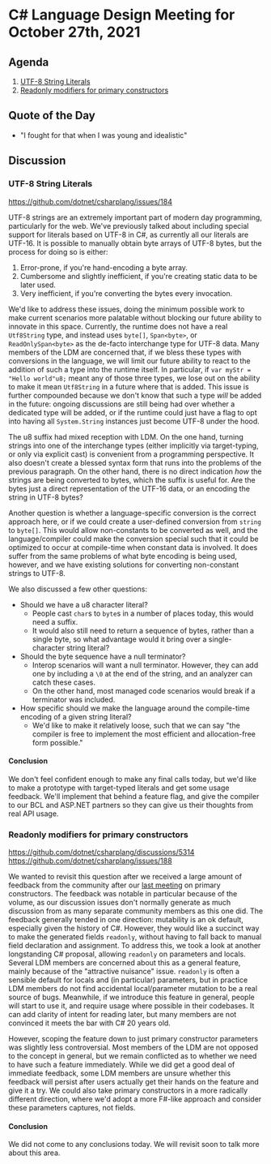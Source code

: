 # C# Language Design Meeting for October 27th, 2021

## Agenda

1. [UTF-8 String Literals](#utf-8-string-literals)
2. [Readonly modifiers for primary constructors](#readonly-modifiers-for-primary-constructors)

## Quote of the Day

- "I fought for that when I was young and idealistic"

## Discussion

### UTF-8 String Literals

https://github.com/dotnet/csharplang/issues/184

UTF-8 strings are an extremely important part of modern day programming, particularly for the web. We've previously talked about including special support for literals
based on UTF-8 in C#, as currently all our literals are UTF-16. It is possible to manually obtain byte arrays of UTF-8 bytes, but the process for doing so is either:

1. Error-prone, if you're hand-encoding a byte array.
2. Cumbersome and slightly inefficient, if you're creating static data to be later used.
3. Very inefficient, if you're converting the bytes every invocation.

We'd like to address these issues, doing the minimum possible work to make current scenarios more palatable without blocking our future ability to innovate in this space.
Currently, the runtime does not have a real `Utf8String` type, and instead uses `byte[]`, `Span<byte>`, or `ReadOnlySpan<byte>` as the de-facto interchange type for UTF-8
data. Many members of the LDM are concerned that, if we bless these types with conversions in the language, we will limit our future ability to react to the addition of
such a type into the runtime itself. In particular, if `var myStr = "Hello world"u8;` meant any of those three types, we lose out on the ability to make it mean `Utf8String`
in a future where that is added. This issue is further compounded because we don't know that such a type _will_ be added in the future: ongoing discussions are still being
had over whether a dedicated type will be added, or if the runtime could just have a flag to opt into having all `System.String` instances just become UTF-8 under the hood.

The u8 suffix had mixed reception with LDM. On the one hand, turning strings into one of the interchange types (either implicitly via target-typing, or only via explicit
cast) is convenient from a programming perspective. It also doesn't create a blessed syntax form that runs into the problems of the previous paragraph. On the other hand,
there is no direct indication _how_ the strings are being converted to bytes, which the suffix is useful for. Are the bytes just a direct representation of the UTF-16 data,
or an encoding the string in UTF-8 bytes?

Another question is whether a language-specific conversion is the correct approach here, or if we could create a user-defined conversion from `string` to `byte[]`. This
would allow non-constants to be converted as well, and the language/compiler could make the conversion special such that it could be optimized to occur at compile-time
when constant data is involved. It does suffer from the same problems of what byte encoding is being used, however, and we have existing solutions for converting non-constant
strings to UTF-8.

We also discussed a few other questions:

* Should we have a u8 character literal?
    * People cast `char`s to `byte`s in a number of places today, this would need a suffix.
    * It would also still need to return a sequence of bytes, rather than a single byte, so what advantage would it bring over a single-character string literal?
* Should the byte sequence have a null terminator?
    * Interop scenarios will want a null terminator. However, they can add one by including a `\0` at the end of the string, and an analyzer can catch these cases.
    * On the other hand, most managed code scenarios would break if a terminator was included.
* How specific should we make the language around the compile-time encoding of a given string literal?
    * We'd like to make it relatively loose, such that we can say "the compiler is free to implement the most efficient and allocation-free form possible."

#### Conclusion

We don't feel confident enough to make any final calls today, but we'd like to make a prototype with target-typed literals and get some usage feedback. We'll implement
that behind a feature flag, and give the compiler to our BCL and ASP.NET partners so they can give us their thoughts from real API usage.

### Readonly modifiers for primary constructors

https://github.com/dotnet/csharplang/discussions/5314  
https://github.com/dotnet/csharplang/issues/188

We wanted to revisit this question after we received a large amount of feedback from the community after our [last meeting](./LDM-2021-10-20.md#primary-constructors) on
primary constructors. The feedback was notable in particular because of the volume, as our discussion issues don't normally generate as much discussion from as many separate
community members as this one did. The feedback generally tended in one direction: mutability is an ok default, especially given the history of C#. However, they would like
a succinct way to make the generated fields `readonly`, without having to fall back to manual field declaration and assignment. To address this, we took a look at another
longstanding C# proposal, allowing `readonly` on parameters and locals. Several LDM members are concerned about this as a general feature, mainly because of the "attractive
nuisance" issue. `readonly` is often a sensible default for locals and (in particular) parameters, but in practice LDM members do not find accidental local/parameter mutation
to be a real source of bugs. Meanwhile, if we introduce this feature in general, people will start to use it, and require usage where possible in their codebases. It can add
clarity of intent for reading later, but many members are not convinced it meets the bar with C# 20 years old.

However, scoping the feature down to just primary constructor parameters was slightly less controversial. Most members of the LDM are not opposed to the concept in general,
but we remain conflicted as to whether we need to have such a feature immediately. While we did get a good deal of immediate feedback, some LDM members are unsure whether
this feedback will persist after users actually get their hands on the feature and give it a try. We could also take primary constructors in a more radically different direction,
where we'd adopt a more F#-like approach and consider these parameters captures, not fields.

#### Conclusion

We did not come to any conclusions today. We will revisit soon to talk more about this area.
